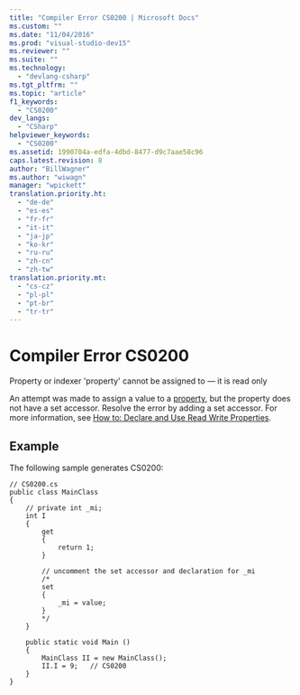 ```yaml
---
title: "Compiler Error CS0200 | Microsoft Docs"
ms.custom: ""
ms.date: "11/04/2016"
ms.prod: "visual-studio-dev15"
ms.reviewer: ""
ms.suite: ""
ms.technology: 
  - "devlang-csharp"
ms.tgt_pltfrm: ""
ms.topic: "article"
f1_keywords: 
  - "CS0200"
dev_langs: 
  - "CSharp"
helpviewer_keywords: 
  - "CS0200"
ms.assetid: 1990704a-edfa-4dbd-8477-d9c7aae58c96
caps.latest.revision: 8
author: "BillWagner"
ms.author: "wiwagn"
manager: "wpickett"
translation.priority.ht: 
  - "de-de"
  - "es-es"
  - "fr-fr"
  - "it-it"
  - "ja-jp"
  - "ko-kr"
  - "ru-ru"
  - "zh-cn"
  - "zh-tw"
translation.priority.mt: 
  - "cs-cz"
  - "pl-pl"
  - "pt-br"
  - "tr-tr"
---
```

# Compiler Error CS0200
Property or indexer 'property' cannot be assigned to — it is read only  
  
 An attempt was made to assign a value to a [property](/dotnet/csharp/programming-guide/classes-and-structs/using-properties), but the property does not have a set accessor. Resolve the error by adding a set accessor. For more information, see [How to: Declare and Use Read Write Properties](../Topic/How%20to:%20Declare%20and%20Use%20Read%20Write%20Properties%20\(C%23%20Programming%20Guide\).md).  
  
## Example  
 The following sample generates CS0200:  
  
```  
// CS0200.cs  
public class MainClass  
{  
    // private int _mi;  
    int I  
    {  
        get  
        {  
            return 1;  
        }  
  
        // uncomment the set accessor and declaration for _mi  
        /*  
        set  
        {  
            _mi = value;  
        }  
        */  
    }  
  
    public static void Main ()  
    {  
        MainClass II = new MainClass();  
        II.I = 9;   // CS0200  
    }  
}  
```